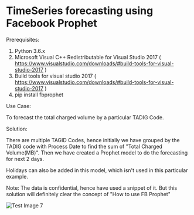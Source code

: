 # TimeSeries forecasting using Facebook Prophet

Prerequisites: 

1. Python 3.6.x
2. Microsoft Visual C++ Redistributable for Visual Studio 2017 ( https://www.visualstudio.com/downloads/#build-tools-for-visual-studio-2017  )
3. Build tools for visual studio 2017 ( https://www.visualstudio.com/downloads/#build-tools-for-visual-studio-2017  )
4. pip install fbprophet 

Use Case:

To forecast the total charged volume by a particular TADIG Code.

Solution:

There are multiple TAGID Codes, hence initially we have grouped by the TADIG code with Process Date to find the sum of "Total Charged Volume(MB)".
Then we have created a Prophet model to do the forecasting for next 2 days.

Holidays can also be added in this model, which isn't used in this particular example.

Note: The data is confidential, hence have used a snippet of it.
But this solution will definitely clear the concept of "How to use FB Prophet"


![Test Image 7](https://github.com/tograh/testrepository/master/3DTest.png)

